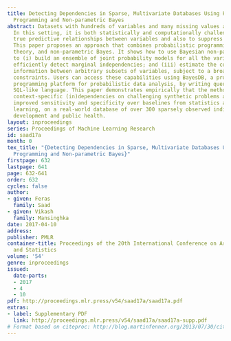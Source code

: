 ```yaml
---
title: Detecting Dependencies in Sparse, Multivariate Databases Using Probabilistic
  Programming and Non-parametric Bayes
abstract: Datasets with hundreds of variables and many missing values are commonplace.
  In this setting, it is both statistically and computationally challenging to detect
  true predictive relationships between variables and also to suppress false positives.
  This paper proposes an approach that combines probabilistic programming, information
  theory, and non-parametric Bayes. It shows how to use Bayesian non-parametric modeling
  to (i) build an ensemble of joint probability models for all the variables; (ii)
  efficiently detect marginal independencies; and (iii) estimate the conditional mutual
  information between arbitrary subsets of variables, subject to a broad class of
  constraints. Users can access these capabilities using BayesDB, a probabilistic
  programming platform for probabilistic data analysis, by writing queries in a simple,
  SQL-like language. This paper demonstrates empirically that the method can (i) detect
  context-specific (in)dependencies on challenging synthetic problems and (ii) yield
  improved sensitivity and specificity over baselines from statistics and machine
  learning, on a real-world database of over 300 sparsely observed indicators of macroeconomic
  development and public health.
layout: inproceedings
series: Proceedings of Machine Learning Research
id: saad17a
month: 0
tex_title: "{Detecting Dependencies in Sparse, Multivariate Databases Using Probabilistic
  Programming and Non-parametric Bayes}"
firstpage: 632
lastpage: 641
page: 632-641
order: 632
cycles: false
author:
- given: Feras
  family: Saad
- given: Vikash
  family: Mansinghka
date: 2017-04-10
address: 
publisher: PMLR
container-title: Proceedings of the 20th International Conference on Artificial Intelligence
  and Statistics
volume: '54'
genre: inproceedings
issued:
  date-parts:
  - 2017
  - 4
  - 10
pdf: http://proceedings.mlr.press/v54/saad17a/saad17a.pdf
extras:
- label: Supplementary PDF
  link: http://proceedings.mlr.press/v54/saad17a/saad17a-supp.pdf
# Format based on citeproc: http://blog.martinfenner.org/2013/07/30/citeproc-yaml-for-bibliographies/
---
```

